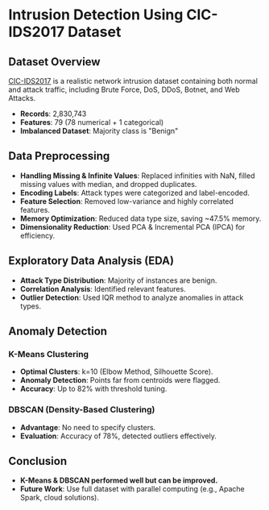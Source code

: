 # Intrusion Detection Using CIC-IDS2017 Dataset

## Dataset Overview
[CIC-IDS2017](https://www.unb.ca/cic/datasets/ids-2017.html) is a realistic network intrusion dataset containing both normal and attack traffic, including Brute Force, DoS, DDoS, Botnet, and Web Attacks.

- **Records**: 2,830,743  
- **Features**: 79 (78 numerical + 1 categorical)  
- **Imbalanced Dataset**: Majority class is "Benign"  

## Data Preprocessing
- **Handling Missing & Infinite Values**: Replaced infinities with NaN, filled missing values with median, and dropped duplicates.  
- **Encoding Labels**: Attack types were categorized and label-encoded.  
- **Feature Selection**: Removed low-variance and highly correlated features.  
- **Memory Optimization**: Reduced data type size, saving ~47.5% memory.  
- **Dimensionality Reduction**: Used PCA & Incremental PCA (IPCA) for efficiency.  

## Exploratory Data Analysis (EDA)
- **Attack Type Distribution**: Majority of instances are benign.  
- **Correlation Analysis**: Identified relevant features.  
- **Outlier Detection**: Used IQR method to analyze anomalies in attack types.  

## Anomaly Detection
### K-Means Clustering  
- **Optimal Clusters**: k=10 (Elbow Method, Silhouette Score).  
- **Anomaly Detection**: Points far from centroids were flagged.  
- **Accuracy**: Up to 82% with threshold tuning.  

### DBSCAN (Density-Based Clustering)  
- **Advantage**: No need to specify clusters.  
- **Evaluation**: Accuracy of 78%, detected outliers effectively.  

## Conclusion
- **K-Means & DBSCAN performed well but can be improved.**  
- **Future Work**: Use full dataset with parallel computing (e.g., Apache Spark, cloud solutions).  

